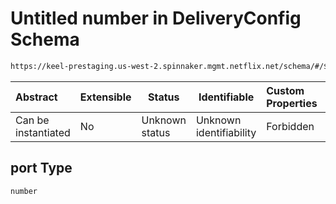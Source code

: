 # Untitled number in DeliveryConfig Schema

```txt
https://keel-prestaging.us-west-2.spinnaker.mgmt.netflix.net/schema/#/$defs/TargetGroup/properties/port
```




| Abstract            | Extensible | Status         | Identifiable            | Custom Properties | Additional Properties | Access Restrictions | Defined In                                                    |
| :------------------ | ---------- | -------------- | ----------------------- | :---------------- | --------------------- | ------------------- | ------------------------------------------------------------- |
| Can be instantiated | No         | Unknown status | Unknown identifiability | Forbidden         | Allowed               | none                | [keel.schema.json\*](keel.schema.json "open original schema") |

## port Type

`number`
